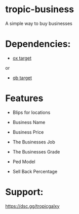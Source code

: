 # tropic-business


A simple way to buy businesses

# Dependencies:

- [ox target](https://github.com/overextended/ox_target) 

or 

- [qb target](https://github.com/qbcore-framework/qb-target)

# Features

- Blips for locations

- Business Name

- Business Price

- The Businesses Job

- The Businesses Grade

- Ped Model

- Sell Back Percentage


# Support: 
https://dsc.gg/tropicgalxy
